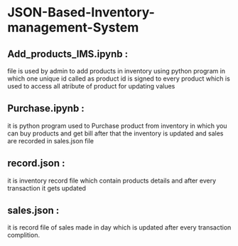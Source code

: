# JSON-Based-Inventory-management-System
## Add_products_IMS.ipynb : 
file is used by admin to add products in inventory using python program in which one unique id called as product id is signed to every 
product which is used to access all atribute of product for updating values
## Purchase.ipynb :
it is python program used to Purchase product from inventory in which you can buy products and get bill after that the inventory is updated and sales are recorded in sales.json file
## record.json : 
it is inventory record file which contain products details and after every transaction it gets updated
## sales.json : 
it is record file of sales made in day which is updated after every transaction complition.


